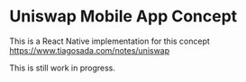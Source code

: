# Uniswap Mobile App Concept

This is a React Native implementation for this concept https://www.tiagosada.com/notes/uniswap

This is still work in progress.
